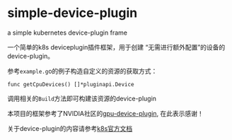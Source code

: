 # simple-device-plugin
a simple kubernetes device-plugin frame

一个简单的k8s deviceplugin插件框架，用于创建 “无需进行额外配置”的设备的device-plugin。

参考`example.g`o的例子构造自定义的资源的获取方式：
````
func getCpuDevices() []*pluginapi.Device
````

调用相关的`Build`方法即可构建该资源的device-plugin

本项目的框架参考了NVIDIA社区的[gpu-device-plugin](https://github.com/NVIDIA/k8s-device-plugin), 在此表示感谢！

关于device-plugin的内容请参考[k8s官方文档](https://kubernetes.io/docs/concepts/cluster-administration/device-plugins/)
